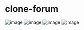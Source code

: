 # clone-forum
![image](https://github.com/lenalenovo/clone-forum/assets/84184845/91fdabbb-9c16-4b3d-a499-c9bdde1c7e61)
![image](https://github.com/lenalenovo/clone-forum/assets/84184845/93e24fa3-6f72-4461-a5cf-ebbc5c1fb1d0)
![image](https://github.com/lenalenovo/clone-forum/assets/84184845/619ebc11-6942-41a6-8dd8-dee003581bf9)
![image](https://github.com/lenalenovo/clone-forum/assets/84184845/dcc7c791-e900-4f35-8140-18a4888edd63)






